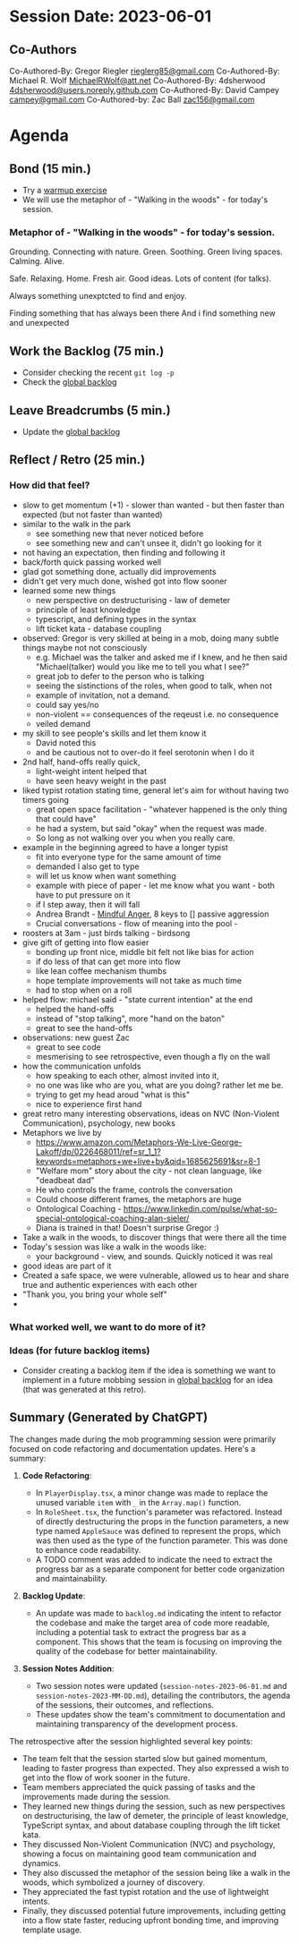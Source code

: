 # Session Date: 2023-06-01


## Co-Authors
Co-Authored-By: Gregor Riegler <rieglerg85@gmail.com>
Co-Authored-By: Michael R. Wolf <MichaelRWolf@att.net>
Co-Authored-By: 4dsherwood <4dsherwood@users.noreply.github.com>
Co-Authored-By: David Campey <campey@gmail.com>
Co-Authored-by: Zac Ball <zac156@gmail.com>

# Agenda

## Bond (15 min.)

-   Try a [warmup exercise](../docs/warmup-exercises.md)
-   We will use the metaphor of - "Walking in the woods" - for today's session.

### Metaphor of - "Walking in the woods" - for today's session.

Grounding. Connecting with nature. Green. Soothing. Green living
spaces. Calming. Alive.

Safe. Relaxing. Home. Fresh air. Good ideas. Lots of content (for
talks).

Always something unexptcted to find and enjoy.

Finding something that has always been there
And i find something new and unexpected

## Work the Backlog (75 min.)

-   Consider checking the recent `git log -p`
-   Check the [global backlog](../docs/backlog.md)

## Leave Breadcrumbs (5 min.)

-   Update the [global backlog](../docs/backlog.md)

## Reflect / Retro (25 min.)

### How did that feel?

-   slow to get momentum (+1) - slower than wanted - but then faster than expected (but not faster than wanted)
-   similar to the walk in the park
    -   see something new that never noticed before
    -   see something new and can't unsee it, didn't go looking for it
-   not having an expectation, then finding and following it
-   back/forth quick passing worked well
-   glad got something done, actually did improvements
-   didn't get very much done, wished got into flow sooner
-   learned some new things
    -   new perspective on destructurising - law of demeter
    -   principle of least knowledge
    -   typescript, and defining types in the syntax
    -   lift ticket kata - database coupling
-   observed: Gregor is very skilled at being in a mob, doing many subtle things maybe not not consciously
    -   e.g. Michael was the talker and asked me if I knew, and he then said "Michael(talker) would you like me to tell you what I see?"
    -   great job to defer to the person who is talking
    -   seeing the sistinctions of the roles, when good to talk, when not
    -   example of invitation, not a demand.
    -   could say yes/no
    -   non-violent == consequences of the reqeust i.e. no consequence
    -   veiled demand
-   my skill to see people's skills and let them know it
    -   David noted this
    -   and be cautious not to over-do it feel serotonin when I do it
-   2nd half, hand-offs really quick,
    -   light-weight intent helped that
    -   have seen heavy weight in the past
-   liked typist rotation stating time, general let's aim for without having two timers going
    -   great open space facilitation - "whatever happened is the only thing that could have"
    -   he had a system, but said "okay" when the request was made.
    -   So long as not walking over you when you really care.
-   example in the beginning agreed to have a longer typist
    -   fit into everyone type for the same amount of time
    -   demanded I also get to type
    -   will let us know when want something
    -   example with piece of paper - let me know what you want - both have to put pressure on it
    -   if I step away, then it will fall
    -   Andrea Brandt - [Mindful Anger](https://www.goodreads.com/book/show/17986443-mindful-anger), 8 keys to [] passive aggression
    -   Crucial conversations - flow of meaning into the pool -
-   roosters at 3am - just birds talking - birdsong
-   give gift of getting into flow easier
    -   bonding up front nice, middle bit felt not like bias for action
    -   if do less of that can get more into flow
    -   like lean coffee mechanism thumbs
    -   hope template improvements will not take as much time
    -   had to stop when on a roll
-   helped flow: michael said - "state current intention" at the end
    -   helped the hand-offs
    -   instead of "stop talking", more "hand on the baton"
    -   great to see the hand-offs
-   observations: new guest Zac
    -   great to see code
    -   mesmerising to see retrospective, even though a fly on the wall
-   how the communication unfolds
    -   how speaking to each other, almost invited into it,
    -   no one was like who are you, what are you doing? rather let me be.
    -   trying to get my head aroud "what is this"
    -   nice to experience first hand
-   great retro many interesting observations, ideas on NVC (Non-Violent Communication), psychology, new books
-   Metaphors we live by
    -   https://www.amazon.com/Metaphors-We-Live-George-Lakoff/dp/0226468011/ref=sr_1_1?keywords=metaphors+we+live+by&qid=1685625691&sr=8-1
    -   "Welfare mom" story about the city - not clean language, like "deadbeat dad"
    -   He who controls the frame, controls the conversation
    -   Could choose different frames, the metaphors are huge
    -   Ontological Coaching - https://www.linkedin.com/pulse/what-so-special-ontological-coaching-alan-sieler/
    -   Diana is trained in that! Doesn't surprise Gregor :)
-   Take a walk in the woods, to discover things that were there all the time
-   Today's session was like a walk in the woods like:
    -   your background - view, and sounds. Quickly noticed it was real
-   good ideas are part of it
-   Created a safe space, we were vulnerable, allowed us to hear and share true and authentic experiences with each other
-   "Thank you, you bring your whole self"
-

### What worked well, we want to do more of it?

### Ideas (for future backlog items)

-   Consider creating a backlog item if the idea is something we want to implement in a future mobbing session in [global backlog](../docs/backlog.md)
    for an idea (that was generated at this retro).

## Summary (Generated by ChatGPT)

The changes made during the mob programming session were primarily focused on code refactoring and documentation updates. Here's a summary:

1. **Code Refactoring**:
    - In `PlayerDisplay.tsx`, a minor change was made to replace the unused variable `item` with `_` in the `Array.map()` function.
    - In `RoleSheet.tsx`, the function's parameter was refactored. Instead of directly destructuring the props in the function parameters, a new type named `AppleSauce` was defined to represent the props, which was then used as the type of the function parameter. This was done to enhance code readability.
    - A TODO comment was added to indicate the need to extract the progress bar as a separate component for better code organization and maintainability.
2. **Backlog Update**:

    - An update was made to `backlog.md` indicating the intent to refactor the codebase and make the target area of code more readable, including a potential task to extract the progress bar as a component. This shows that the team is focusing on improving the quality of the codebase for better maintainability.

3. **Session Notes Addition**:
    - Two session notes were updated (`session-notes-2023-06-01.md` and `session-notes-2023-MM-DD.md`), detailing the contributors, the agenda of the sessions, their outcomes, and reflections.
    - These updates show the team's commitment to documentation and maintaining transparency of the development process.

The retrospective after the session highlighted several key points:

-   The team felt that the session started slow but gained momentum, leading to faster progress than expected. They also expressed a wish to get into the flow of work sooner in the future.
-   Team members appreciated the quick passing of tasks and the improvements made during the session.
-   They learned new things during the session, such as new perspectives on destructurising, the law of demeter, the principle of least knowledge, TypeScript syntax, and about database coupling through the lift ticket kata.
-   They discussed Non-Violent Communication (NVC) and psychology, showing a focus on maintaining good team communication and dynamics.
-   They also discussed the metaphor of the session being like a walk in the woods, which symbolized a journey of discovery.
-   They appreciated the fast typist rotation and the use of lightweight intents.
-   Finally, they discussed potential future improvements, including getting into a flow state faster, reducing upfront bonding time, and improving template usage.
